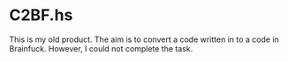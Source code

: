# C2BF.hs
This is my old product.
The aim is to convert a code written in to a code in Brainfuck.
However, I could not complete the task.
